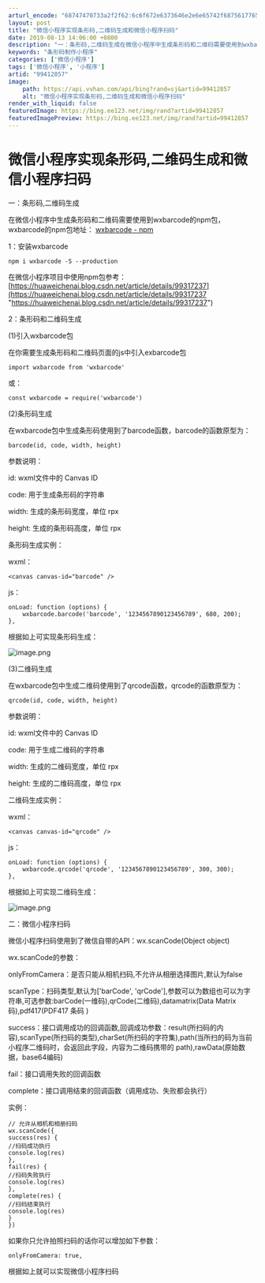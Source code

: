 ```yaml
---
arturl_encode: "68747470733a2f2f62:6c6f672e6373646e2e6e65742f6875617765696368656e6169:2f61727469636c652f64657461696c732f3939343132383537"
layout: post
title: "微信小程序实现条形码,二维码生成和微信小程序扫码"
date: 2019-08-13 14:06:00 +0800
description: "一：条形码,二维码生成在微信小程序中生成条形码和二维码需要使用到wxbarcode的npm包，wxb"
keywords: "条形码制作小程序"
categories: ['微信小程序']
tags: ['微信小程序', '小程序']
artid: "99412857"
image:
    path: https://api.vvhan.com/api/bing?rand=sj&artid=99412857
    alt: "微信小程序实现条形码,二维码生成和微信小程序扫码"
render_with_liquid: false
featuredImage: https://bing.ee123.net/img/rand?artid=99412857
featuredImagePreview: https://bing.ee123.net/img/rand?artid=99412857
---
```


# 微信小程序实现条形码,二维码生成和微信小程序扫码

一：条形码,二维码生成

在微信小程序中生成条形码和二维码需要使用到wxbarcode的npm包，wxbarcode的npm包地址：
[wxbarcode - npm](https://www.npmjs.com/package/wxbarcode "wxbarcode - npm")

1：安装wxbarcode

```
npm i wxbarcode -S --production
```

在微信小程序项目中使用npm包参考：
[https://huaweichenai.blog.csdn.net/article/details/99317237](https://huaweichenai.blog.csdn.net/article/details/99317237 "https://huaweichenai.blog.csdn.net/article/details/99317237")

2：条形码和二维码生成

(1)引入wxbarcode包

在你需要生成条形码和二维码页面的js中引入exbarcode包

```
import wxbarcode from 'wxbarcode'
```

或：

```
const wxbarcode = require('wxbarcode')
```

(2)条形码生成

在wxbarcode包中生成条形码使用到了barcode函数，barcode的函数原型为：

```
barcode(id, code, width, height)
```

参数说明：

id: wxml文件中的 Canvas ID

code: 用于生成条形码的字符串

width: 生成的条形码宽度，单位 rpx

height: 生成的条形码高度，单位 rpx

条形码生成实例：

wxml：

```
<canvas canvas-id="barcode" />
```

js：

```
onLoad: function (options) {
    wxbarcode.barcode('barcode', '1234567890123456789', 680, 200);
},
```

根据如上可实现条形码生成：

![image.png](https://i-blog.csdnimg.cn/blog_migrate/346ebd9bc7bb210beffd249f9a0ddaa8.png)

(3)二维码生成

在wxbarcode包中生成二维码使用到了qrcode函数，qrcode的函数原型为：

```
qrcode(id, code, width, height)
```

参数说明：

id: wxml文件中的 Canvas ID

code: 用于生成二维码的字符串

width: 生成的二维码宽度，单位 rpx

height: 生成的二维码高度，单位 rpx

二维码生成实例：

wxml：

```
<canvas canvas-id="qrcode" />
```

js：

```
onLoad: function (options) {
    wxbarcode.qrcode('qrcode', '1234567890123456789', 300, 300);
},
```

根据如上可实现二维码生成：

![image.png](https://i-blog.csdnimg.cn/blog_migrate/b06150704211c5b0f3a4e9723df4632d.png)

二：微信小程序扫码

微信小程序扫码使用到了微信自带的API：wx.scanCode(Object object)

wx.scanCode的参数：

onlyFromCamera：是否只能从相机扫码,不允许从相册选择图片,默认为false

scanType：扫码类型,默认为['barCode', 'qrCode'],参数可以为数组也可以为字符串,可选参数:barCode(一维码),qrCode(二维码),datamatrix(Data Matrix 码),pdf417(PDF417 条码 )

success：接口调用成功的回调函数,回调成功参数：result(所扫码的内容),scanType(所扫码的类型),charSet(所扫码的字符集),path(当所扫的码为当前小程序二维码时，会返回此字段，内容为二维码携带的 path),rawData(原始数据，base64编码)

fail：接口调用失败的回调函数

complete：接口调用结束的回调函数（调用成功、失败都会执行）

实例：

```
// 允许从相机和相册扫码
wx.scanCode({
success(res) {
//扫码成功执行
console.log(res)
},
fail(res) {
//扫码失败执行
console.log(res)
},
complete(res) {
//扫码结束执行
console.log(res)
}
})
```

如果你只允许拍照扫码的话你可以增加如下参数：

```
onlyFromCamera: true,
```

根据如上就可以实现微信小程序扫码